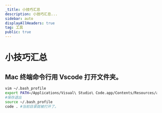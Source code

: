 ```yaml
---
_title: 小技巧汇总
description: 小技巧汇总...
sidebar: auto
displayAllHeaders: true
tag: 工具
public: true
---
```


# 小技巧汇总

## Mac 终端命令行用 Vscode 打开文件夹。

```bash
vim ~/.bash_profile
export PATH=/Applications/Visual\ Studio\ Code.app/Contents/Resources/app/bin:$PATH
#保存退出
source ~/.bash_profile
code . #当前目录就被打开了。
```
